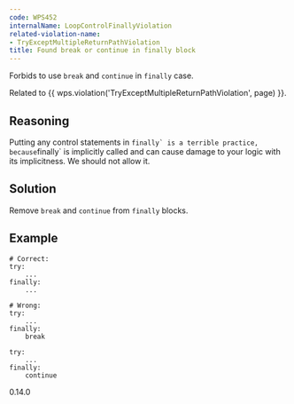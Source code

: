 ```yaml
---
code: WPS452
internalName: LoopControlFinallyViolation
related-violation-name:
- TryExceptMultipleReturnPathViolation
title: Found break or continue in finally block
---
```


Forbids to use `break` and `continue` in `finally` case.

Related to {{ wps.violation('TryExceptMultipleReturnPathViolation', page) }}.

## Reasoning
Putting any control statements in ``finally` is a terrible practice,
because``finally\` is implicitly called and can cause damage to your
logic with its implicitness. We should not allow it.

## Solution
Remove `break` and `continue` from `finally` blocks.

## Example

    # Correct:
    try:
        ...
    finally:
        ...
    
    # Wrong:
    try:
        ...
    finally:
        break
    
    try:
        ...
    finally:
        continue

<div class="versionadded">

0.14.0

</div>